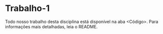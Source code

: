 # Trabalho-1
Todo nosso trabalho desta disciplina está disponível na aba &lt;Código>. Para informações mais detalhadas, leia o README.
